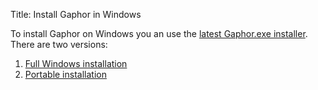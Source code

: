 Title: Install Gaphor in Windows

To install Gaphor on Windows you an use the [latest Gaphor.exe installer](https://github.com/gaphor/gaphor/releases).
There are two versions:

1. [Full Windows installation](https://github.com/gaphor/gaphor/releases/download/1.1.1/gaphor-Windows-1.1.1-installer.exe)
2. [Portable installation](https://github.com/gaphor/gaphor/releases/download/1.1.1/gaphor-Windows-1.1.1-portable.exe)
